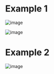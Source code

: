 # Example 1

![image](https://user-images.githubusercontent.com/60442877/226512531-4b7fe3b3-0a52-4532-93a0-79a45ab9bc9e.png)

![image](https://user-images.githubusercontent.com/60442877/226512553-197bba45-6799-4dcf-8e33-a71bff4748e4.png)

# Example 2

![image](https://user-images.githubusercontent.com/60442877/226513947-ba9d28ac-fb98-4c6a-adb3-72f36dd42f7c.png)
